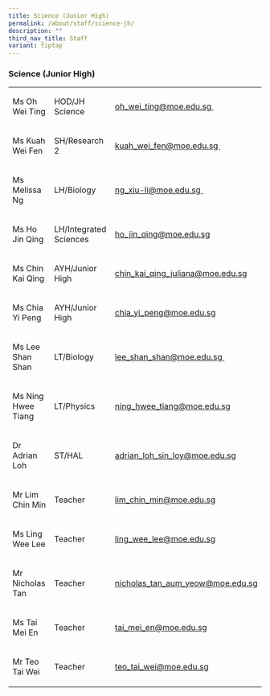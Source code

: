 ```yaml
---
title: Science (Junior High)
permalink: /about/staff/science-jh/
description: ""
third_nav_title: Staff
variant: tiptap
---
```

<h3>Science (Junior High)</h3><table><tbody><tr><td rowspan="1" colspan="1"><p>Ms Oh Wei Ting</p></td><td rowspan="1" colspan="1"><p>HOD/JH Science</p></td><td rowspan="1" colspan="1"><p><a href="mailto:oh_wei_ting@moe.edu.sg" rel="noopener noreferrer nofollow" target="_blank">oh_wei_ting@moe.edu.sg&nbsp;</a></p></td></tr><tr><td rowspan="1" colspan="1"><p>Ms Kuah Wei Fen</p></td><td rowspan="1" colspan="1"><p>SH/Research 2</p></td><td rowspan="1" colspan="1"><p><a href="mailto:kuah_wei_fen@moe.edu.sg" rel="noopener noreferrer nofollow" target="_blank">kuah_wei_fen@moe.edu.sg&nbsp;</a></p></td></tr><tr><td rowspan="1" colspan="1"><p>Ms Melissa Ng</p></td><td rowspan="1" colspan="1"><p>LH/Biology</p></td><td rowspan="1" colspan="1"><p><a href="mailto:ng_xiu-li@moe.edu.sg" rel="noopener noreferrer nofollow" target="_blank">ng_xiu-li@moe.edu.sg&nbsp;</a></p></td></tr><tr><td rowspan="1" colspan="1"><p>Ms Ho Jin Qing</p></td><td rowspan="1" colspan="1"><p>LH/Integrated Sciences</p></td><td rowspan="1" colspan="1"><p><a href="mailto:ho_jin_qing@moe.edu.sg" rel="noopener noreferrer nofollow" target="_blank">ho_jin_qing@moe.edu.sg</a></p></td></tr><tr><td rowspan="1" colspan="1"><p>Ms Chin Kai Qing</p></td><td rowspan="1" colspan="1"><p>AYH/Junior High</p></td><td rowspan="1" colspan="1"><p><a href="mailto:chin_kai_qing_juliana@moe.edu.sg" rel="noopener noreferrer nofollow" target="_blank">chin_kai_qing_juliana@moe.edu.sg</a></p></td></tr><tr><td rowspan="1" colspan="1"><p>Ms Chia Yi Peng</p></td><td rowspan="1" colspan="1"><p>AYH/Junior High</p></td><td rowspan="1" colspan="1"><p><a href="chia_yi_peng@moe.edu.sg" rel="noopener noreferrer nofollow" target="_blank">chia_yi_peng@moe.edu.sg</a></p></td></tr><tr><td rowspan="1" colspan="1"><p>Ms Lee Shan Shan</p></td><td rowspan="1" colspan="1"><p>LT/Biology</p></td><td rowspan="1" colspan="1"><p><a href="mailto:lee_shan_shan@moe.edu.sg" rel="noopener noreferrer nofollow" target="_blank">lee_shan_shan@moe.edu.sg&nbsp;</a></p></td></tr><tr><td rowspan="1" colspan="1"><p>Ms Ning Hwee Tiang</p></td><td rowspan="1" colspan="1"><p>LT/Physics</p></td><td rowspan="1" colspan="1"><p><a href="mailto:ning_hwee_tiang@moe.edu.sg" rel="noopener noreferrer nofollow" target="_blank">ning_hwee_tiang@moe.edu.sg</a></p></td></tr><tr><td rowspan="1" colspan="1"><p>Dr Adrian Loh</p></td><td rowspan="1" colspan="1"><p>ST/HAL</p></td><td rowspan="1" colspan="1"><p><a href="mailto:adrian_loh_sin_loy@moe.edu.sg" rel="noopener noreferrer nofollow" target="_blank">adrian_loh_sin_loy@moe.edu.sg</a></p></td></tr><tr><td rowspan="1" colspan="1"><p>Mr Lim Chin Min</p></td><td rowspan="1" colspan="1"><p>Teacher</p></td><td rowspan="1" colspan="1"><p><a href="mailto:lim_chin_min@moe.edu.sg" rel="noopener noreferrer nofollow" target="_blank">lim_chin_min@moe.edu.sg</a></p></td></tr><tr><td rowspan="1" colspan="1"><p>Ms Ling Wee Lee</p></td><td rowspan="1" colspan="1"><p>Teacher</p></td><td rowspan="1" colspan="1"><p><a href="mailto:ling_wee_lee@moe.edu.sg" rel="noopener noreferrer nofollow" target="_blank">ling_wee_lee@moe.edu.sg</a></p></td></tr><tr><td rowspan="1" colspan="1"><p>Mr Nicholas Tan</p></td><td rowspan="1" colspan="1"><p>Teacher</p></td><td rowspan="1" colspan="1"><p><a href="mailto:nicholas_tan_aum_yeow@moe.edu.sg" rel="noopener noreferrer nofollow" target="_blank">nicholas_tan_aum_yeow@moe.edu.sg</a></p></td></tr><tr><td rowspan="1" colspan="1"><p>Ms Tai Mei En</p></td><td rowspan="1" colspan="1"><p>Teacher</p></td><td rowspan="1" colspan="1"><p><a href="mailto:tai_mei_en@moe.edu.sg" rel="noopener noreferrer nofollow" target="_blank">tai_mei_en@moe.edu.sg</a></p></td></tr><tr><td rowspan="1" colspan="1"><p>Mr Teo Tai Wei</p></td><td rowspan="1" colspan="1"><p>Teacher</p></td><td rowspan="1" colspan="1"><p><a href="mailto:teo_tai_wei@moe.edu.sg" rel="noopener noreferrer nofollow" target="_blank">teo_tai_wei@moe.edu.sg</a></p></td></tr></tbody></table><p></p>